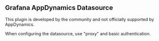 ## Grafana AppDynamics Datasource

This plugin is developed by the community and not officially supported by AppDynamics.

When configuring the datasource, use "proxy" and basic authentication.